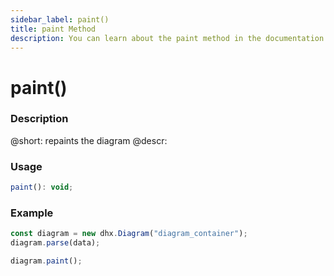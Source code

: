 ```yaml
---
sidebar_label: paint()
title: paint Method
description: You can learn about the paint method in the documentation of the DHTMLX JavaScript Diagram library. Browse developer guides and API reference, try out code examples and live demos, and download a free 30-day evaluation version of DHTMLX Diagram.
---
```


# paint()

### Description

@short: repaints the diagram
@descr:


### Usage

~~~jsx
paint(): void;
~~~

### Example

~~~jsx {4}
const diagram = new dhx.Diagram("diagram_container");
diagram.parse(data);

diagram.paint();
~~~